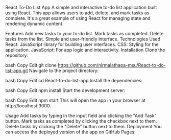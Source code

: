 
React To-Do List App
A simple and interactive to-do list application built using React. This app allows users to add, delete, and mark tasks as complete. It's a great example of using React for managing state and rendering dynamic content.

Features
Add new tasks to your to-do list.
Mark tasks as completed.
Delete tasks from the list.
Simple and user-friendly interface.
Technologies Used
React: JavaScript library for building user interfaces.
CSS: Styling for the application.
JavaScript: For app logic and interactivity.
Installation
Clone the repository:

bash
Copy
Edit
git clone https://github.com/nirmalathapa-msu/React-to-do-list-app.git
Navigate to the project directory:

bash
Copy
Edit
cd React-to-do-list-app
Install the dependencies:

bash
Copy
Edit
npm install
Start the development server:

bash
Copy
Edit
npm start
This will open the app in your browser at http://localhost:3000.

Usage
Add tasks by typing in the input field and clicking the "Add Task" button.
Mark tasks as completed by clicking the checkbox next to them.
Delete tasks by clicking the "Delete" button next to them.
Deployment
You can access the deployed version of the app on GitHub Pages:

